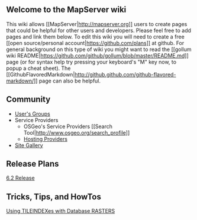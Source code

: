 ## Welcome to the MapServer wiki

This wiki allows [[MapServer|http://mapserver.org]] users to create pages that could be helpful for other users and developers.  Please feel free to add pages and link them below.  To edit this wiki you will need to create a free [[open source/personal account|https://github.com/plans]] at github.  For general background on this type of wiki you might want to read the [[gollum wiki README|https://github.com/github/gollum/blob/master/README.md]] page (or for syntax help try pressing your keyboard's "M" key now, to popup a cheat sheet).  The [[GithubFlavoredMarkdown|http://github.github.com/github-flavored-markdown/]] page can also be helpful.

## Community
* [User's Groups](/mapserver/mapserver/wiki/MUGs)
* Service Providers
  * OSGeo's Service Providers [[Search Tool|http://www.osgeo.org/search_profile]]
  * [Hosting Providers](/mapserver/mapserver/wiki/HostingProviders)
* [Site Gallery](/mapserver/mapserver/wiki/MapServerSites)

## Release Plans
[6.2 Release](/mapserver/mapserver/wiki/MapServer-6.2-Release-Plan)

## Tricks, Tips, and HowTos
[Using TILEINDEXes with Database RASTERS](/mapserver/mapserver/wiki/MapServer-TILEINDEXes-with-Database-RASTERS)